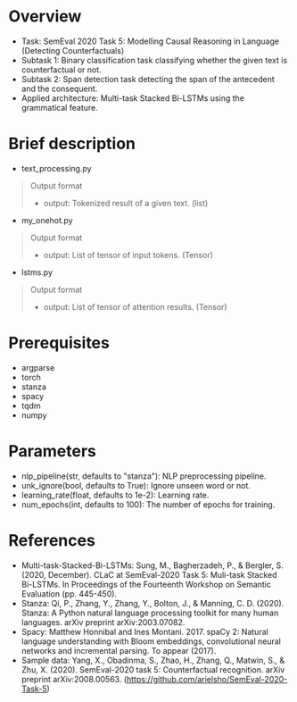 # Overview
- Task: SemEval 2020 Task 5: Modelling Causal Reasoning in Language (Detecting Counterfactuals)
- Subtask 1: Binary classification task classifying whether the given text is counterfactual or not.
- Subtask 2: Span detection task detecting the span of the antecedent and the consequent.
- Applied architecture: Multi-task Stacked Bi-LSTMs using the grammatical feature.

# Brief description
- text_processing.py
> Output format
> - output: Tokenized result of a given text. (list)
- my_onehot.py
> Output format
> - output: List of tensor of input tokens. (Tensor)
- lstms.py
> Output format
> - output: List of tensor of attention results. (Tensor)


# Prerequisites
- argparse
- torch
- stanza
- spacy
- tqdm
- numpy

# Parameters
- nlp_pipeline(str, defaults to "stanza"): NLP preprocessing pipeline.
- unk_ignore(bool, defaults to True): Ignore unseen word or not.
- learning_rate(float, defaults to 1e-2): Learning rate.
- num_epochs(int, defaults to 100): The number of epochs for training.

# References
- Multi-task-Stacked-Bi-LSTMs: Sung, M., Bagherzadeh, P., & Bergler, S. (2020, December). CLaC at SemEval-2020 Task 5: Muli-task Stacked Bi-LSTMs. In Proceedings of the Fourteenth Workshop on Semantic Evaluation (pp. 445-450).
- Stanza: Qi, P., Zhang, Y., Zhang, Y., Bolton, J., & Manning, C. D. (2020). Stanza: A Python natural language processing toolkit for many human languages. arXiv preprint arXiv:2003.07082.
- Spacy: Matthew Honnibal and Ines Montani. 2017. spaCy 2: Natural language understanding with Bloom embeddings, convolutional neural networks and incremental parsing. To appear (2017).
- Sample data: Yang, X., Obadinma, S., Zhao, H., Zhang, Q., Matwin, S., & Zhu, X. (2020). SemEval-2020 task 5: Counterfactual recognition. arXiv preprint arXiv:2008.00563. (https://github.com/arielsho/SemEval-2020-Task-5)

